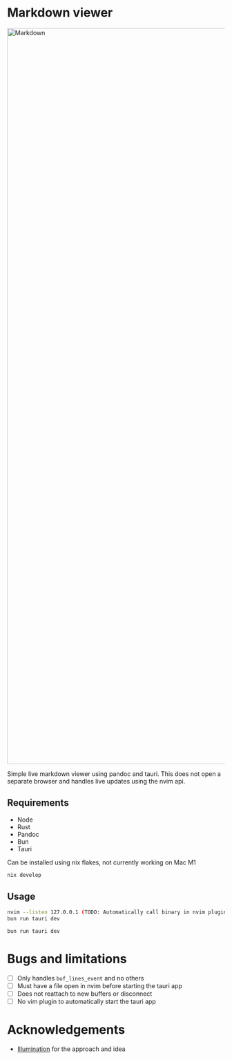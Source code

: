 # Markdown viewer

<img width="1704" alt="Markdown" src="https://github.com/user-attachments/assets/617e8744-cdbe-4111-81ef-8db2b369c0ef">

Simple live markdown viewer using pandoc and tauri. This does not open a separate browser
and handles live updates using the nvim api.

## Requirements

- Node
- Rust
- Pandoc
- Bun
- Tauri

Can be installed using nix flakes, not currently working on Mac M1

```bash
nix develop
```

## Usage
```bash
nvim --listen 127.0.0.1 (TODO: Automatically call binary in nvim plugin)
bun run tauri dev
```

```bash
bun run tauri dev
```

# Bugs and limitations

- [ ] Only handles `buf_lines_event` and no others
- [ ] Must have a file open in nvim before starting the tauri app
- [ ] Does not reattach to new buffers or disconnect
- [ ] No vim plugin to automatically start the tauri app

# Acknowledgements

- [Illumination](https://github.com/oknozor/illumination) for the approach and idea
